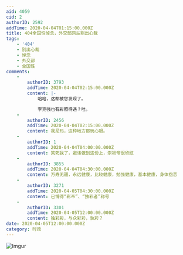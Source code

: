 ```yaml
---
aid: 4059
cid: 2
authorID: 2592
addTime: 2020-04-04T01:15:00.000Z
title: 404全国性悼念，外交部网站别出心裁
tags:
    - '404'
    - 别出心裁
    - 悼念
    - 外交部
    - 全国性
comments:
    -
        authorID: 3793
        addTime: 2020-04-04T02:15:00.000Z
        content: |-
            哈哈，这都被您发现了。

            李克强也有彩照待遇？哇。
    -
        authorID: 2456
        addTime: 2020-04-04T02:15:00.000Z
        content: 我尼玛，这种地方都玩心眼。
    -
        authorID: 1
        addTime: 2020-04-04T04:00:00.000Z
        content: 笑死我了，避讳做到这份上，崇祯帝很欣慰
    -
        authorID: 3855
        addTime: 2020-04-04T04:30:00.000Z
        content: 万寿无疆，永远健康，比较健康，勉强健康，基本健康，身体抱恙
    -
        authorID: 3271
        addTime: 2020-04-05T04:30:00.000Z
        content: 已博得“彩帝”、“独彩者”称号
    -
        authorID: 3301
        addTime: 2020-04-05T12:00:00.000Z
        content: 独彩彩，与众彩彩，孰彩？
date: 2020-04-05T12:00:00.000Z
category: 时政
---
```


![Imgur](https://i.imgur.com/sKGsv9D.png)
